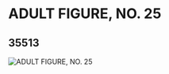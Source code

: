 # ADULT FIGURE, NO. 25
## 35513
![ADULT FIGURE, NO. 25](https://lc-www-live-s.legocdn.com/media/bricks/5/2/6203784.jpg)